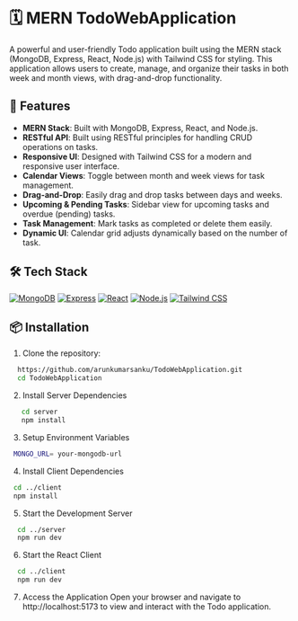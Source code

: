 # 🗓️ MERN TodoWebApplication

A powerful and user-friendly Todo application built using the MERN stack (MongoDB, Express, React, Node.js) with Tailwind CSS for styling. This application allows users to create, manage, and organize their tasks in both week and month views, with drag-and-drop functionality.

## 🚀 Features

- **MERN Stack**: Built with MongoDB, Express, React, and Node.js.
- **RESTful API**: Built using RESTful principles for handling CRUD operations on tasks.
- **Responsive UI**: Designed with Tailwind CSS for a modern and responsive user interface.
- **Calendar Views**: Toggle between month and week views for task management.
- **Drag-and-Drop**: Easily drag and drop tasks between days and weeks.
- **Upcoming & Pending Tasks**: Sidebar view for upcoming tasks and overdue (pending) tasks.
- **Task Management**: Mark tasks as completed or delete them easily.
- **Dynamic UI**: Calendar grid adjusts dynamically based on the number of task.

## 🛠️ Tech Stack

 [![MongoDB](https://img.shields.io/badge/-MongoDB-47A248?style=flat&logo=mongodb&logoColor=white)](https://www.mongodb.com/)
 [![Express](https://img.shields.io/badge/-Express.js-000000?style=flat&logo=express&logoColor=white)](https://expressjs.com/)
 [![React](https://img.shields.io/badge/-React-61DAFB?style=flat&logo=react&logoColor=white)](https://reactjs.org/)
 [![Node.js](https://img.shields.io/badge/-Node.js-339933?style=flat&logo=node.js&logoColor=white)](https://nodejs.org/)
 [![Tailwind CSS](https://img.shields.io/badge/-Tailwind%20CSS-38B2AC?style=flat&logo=tailwind-css&logoColor=white)](https://tailwindcss.com/)

## 📦 Installation

1. Clone the repository:
 ```bash
   https://github.com/arunkumarsanku/TodoWebApplication.git
   cd TodoWebApplication
   ```
2. Install Server Dependencies
```bash
   cd server
   npm install
 ```
3. Setup Environment Variables
  ```bash
   MONGO_URL= your-mongodb-url
  ```
4. Install Client Dependencies
  ```bash
   cd ../client
   npm install
  ```
5. Start the Development Server
  ```bash
    cd ../server
    npm run dev
  ```
6. Start the React Client
  ```bash
    cd ../client
    npm run dev
  ```
7. Access the Application
Open your browser and navigate to http://localhost:5173 to view and interact with the Todo application.
